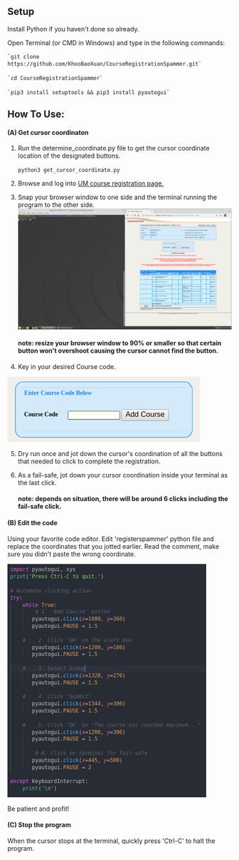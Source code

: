 ## Setup
Install Python if you haven't done so already.

Open Terminal (or CMD in Windows) and type in the following commands:
    
    `git clone https://github.com/KhooBaoXuan/CourseRegistrationSpammer.git`

    `cd CourseRegistrationSpammer`
    
    `pip3 install setuptools && pip3 install pyautogui`

## How To Use: 
#### (A) Get cursor coordinaton
 1. Run the determine_coordinate.py file to get the cursor coordinate location of the designated buttons.

    `python3 get_cursor_coordinate.py`

2. Browse and log into [UM course registration page.](register.um.edu.my/daftar/loginstud.asp)

3. Snap your browser window to one side and the terminal running the program to the other side.
![Snap windows side-by-side](./assets/snapping_windows.png)
    #### note: resize your browser window to 90% or smaller so that certain button won't overshoot causing the cursor cannot find the button.
4. Key in your desired Course code.

![Key in desired course code](./assets/enter_course_code.png)

5. Dry run once and jot down the cursor's coordination of all the buttons that needed to click to complete the registration.

6. As a fail-safe, jot down your cursor coordination inside your terminal as the last click. 
    #### note: depends on situation, there will be around 6 clicks including the fail-safe click.

#### (B) Edit the code
Using your favorite code editor. Edit 'registerspammer' python file and replace the coordinates that you jotted earlier. Read the comment, make sure you didn't paste the wrong coordinate.

![Modify cursor coordinate](./assets/modify_cursor_coordinate.png)

Be patient and profit!



#### (C) Stop the program

When the cursor stops at the terminal, quickly press 'Ctrl-C' to halt the program. 